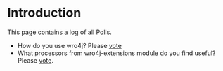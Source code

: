 # Introduction #
This page contains a log of all Polls.

  * How do you use wro4j? Please [vote](http://www.easypolls.net/poll.html?p=50b91a60e4b0be35bc3c0e87)
  * What processors from wro4j-extensions module do you find useful? Please [vote](http://www.easypolls.net/poll.html?p=5080086fe4b09c5e517266e5).